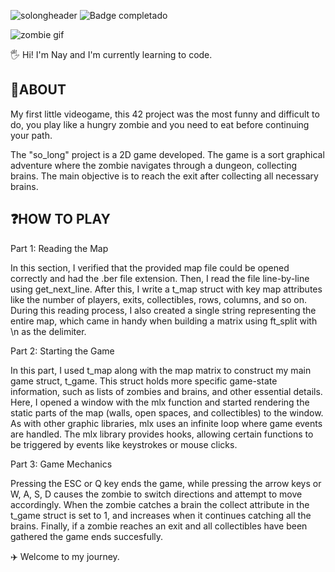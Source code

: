 ![solongheader](https://github.com/user-attachments/assets/e4c71f73-2532-474c-818b-fe018a98c1ab)
![Badge completado](https://img.shields.io/badge/STATUS-%20completed-green)

![zombie gif](https://i.pinimg.com/originals/5d/c0/b0/5dc0b09e4922c6862500eb4c1992e72e.gif)

🖐️ Hi! I'm Nay and I'm currently learning to code.

<h2>🚀ABOUT</h2>
 My first little videogame, this 42 project was the most funny and difficult to do, you play like a hungry zombie and you need to eat before continuing your path.

The "so_long" project is a 2D game developed.
The game is a sort graphical adventure where the zombie navigates through a dungeon, collecting brains. The main objective is to reach the exit after collecting all necessary brains.

<h2>❓HOW TO PLAY</h2>

Part 1: Reading the Map

In this section, I verified that the provided map file could be opened correctly and had the .ber file extension. Then, I read the file line-by-line using get_next_line. After this, I write a t_map struct with key map attributes like the number of players, exits, collectibles, rows, columns, and so on. During this reading process, I also created a single string representing the entire map, which came in handy when building a matrix using ft_split with \n as the delimiter.

Part 2: Starting the Game

In this part, I used t_map along with the map matrix to construct my main game struct, t_game. This struct holds more specific game-state information, such as lists of zombies and brains, and other essential details. Here, I opened a window with the mlx function and started rendering the static parts of the map (walls, open spaces, and collectibles) to the window. As with other graphic libraries, mlx uses an infinite loop where game events are handled. The mlx library provides hooks, allowing certain functions to be triggered by events like keystrokes or mouse clicks.

Part 3: Game Mechanics

Pressing the ESC or Q key ends the game, while pressing the arrow keys or W, A, S, D causes the zombie to switch directions and attempt to move accordingly. When the zombie catches a brain the collect attribute in the t_game struct is set to 1, and increases when it continues catching all the brains.
Finally, if a zombie reaches an exit and all collectibles have been gathered the game ends succesfully.

✈️ Welcome to my journey.
